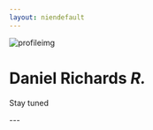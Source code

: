 ```yaml
---
layout: niendefault
---
```

![profileimg](/assets/profile_blur.jpg)
# Daniel Richards ***R.***
<p style="text-align: justify;">
Stay tuned
</p>
---


